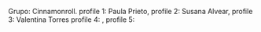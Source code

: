 Grupo: Cinnamonroll. 
profile 1: Paula Prieto, 
profile 2: Susana Alvear, 
profile 3: Valentina Torres
profile 4: , 
profile 5: 



